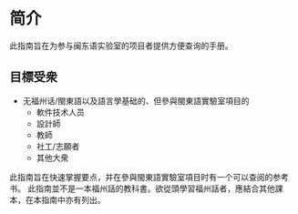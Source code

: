 # 简介

此指南旨在为参与闽东语实验室的项目者提供方便查询的手册。

## 目標受衆
 - 无福州话/閩東語以及語言學基础的、但參與閩東語實驗室項目的
   - 軟件技术人员
   - 設計師
   - 教師
   - 社工/志願者
   - 其他大衆
   
此指南旨在快速掌握要点，并在參與閩東語實驗室項目时有一个可以查阅的参考书。
此指南並不是一本福州話的教科書。欲從頭學習福州話者，應結合其他課本，在本指南中亦有列出。
